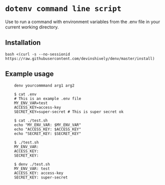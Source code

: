 # `dotenv command line script`
Use to run a command with environment variables from the .env file in your current working directory.

## Installation
    bash <(curl -s --no-sessionid https://raw.githubusercontent.com/devinshively/denv/master/install)

## Example usage
```
    denv yourcommmand arg1 arg2

    $ cat .env
	# This is an example .env file
	MY_ENV_VAR=test 	
	ACCESS_KEY=access-key
	SECRET_KEY=super-secret # This is super secret ok

	$ cat ./test.sh
	echo "MY_ENV_VAR: $MY_ENV_VAR"
	echo "ACCESS_KEY: $ACCESS_KEY"
	echo "SECRET_KEY: $SECRET_KEY"

	$ ./test.sh
	MY_ENV_VAR:
	ACCESS_KEY:
	SECRET_KEY:

	$ denv ./test.sh
	MY_ENV_VAR: test
	ACCESS_KEY: access-key
	SECRET_KEY: super-secret

```